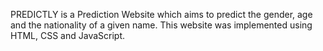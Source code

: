 PREDICTLY is a Prediction Website which aims to predict the gender, age and the nationality of a given name. This website was implemented using HTML, CSS and JavaScript.
